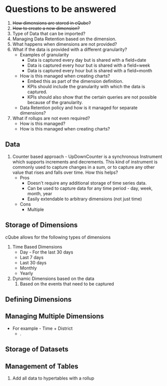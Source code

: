 # Questions to be answered

1. ~~How dimensions are stored in cQube?~~
2. ~~How to create a new dimension?~~
3. Type of Data that can be imported?
4. Managing Data Retention based on the dimension.
5. What happens when dimensions are not provided?
6. What if the data is provided with a different granularity?
    - Examples of granularity
        - Data is captured every day but is shared with a field=date
        - Data is captured every hour but is shared with a field=week
        - Data is captured every hour but is shared with a field=month
    - How is this managed when creating charts?
        - Embed this as part of the dimension definition.
        - KPIs should include the granularity with which the data is captured.
        - KPIs should also show that the certain queries are not possible because of the granularity.
    - Data Retention policy and how is it managed for separate dimensions?
7. What if rollups are not even required?
    - How is this managed?
    - How is this managed when creating charts?

## Data

1. Counter based approach - UpDownCounter is a synchronous Instrument which supports increments and decrements. This kind of instrument is commonly used to capture changes in a sum, or to capture any other value that rises and falls over time. How this helps?
    - Pros
        - Doesn't require any additional storage of time series data.
        - Can be used to capture data for any time period - day, week, month, year
        - Easily extendable to arbitrary dimensions (not just time)
    - Cons
        - Multiple

## Storage of Dimensions

cQube allows for the following types of dimensions
1. Time Based Dimensions
    - Day - For the last 30 days
    - Last 7 days
    - Last 30 days
    - Monthly
    - Yearly
2. Dynamic Dimensions based on the data
    1. Based on the events that need to be captured

## Defining Dimensions


## Managing Multiple Dimensions
- For example - Time + District
    - .

## Storage of Datasets

## Management of Tables

1. Add all data to hypertables with a rollup